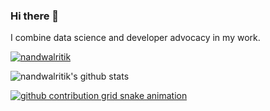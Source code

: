 ### Hi there 👋

I combine data science and developer advocacy in my work.
  
<a href="https://github.com/nandwalritik"><img src="https://komarev.com/ghpvc/?username=nandwalritik" alt="nandwalritik" /></a>

![nandwalritik's github stats](https://github-readme-stats.vercel.app/api?username=nandwalritik&show_icons=true&count_private=true&hide=prs&theme=onedark)

[![github contribution grid snake animation](https://cdn.jsdelivr.net/gh/nandwalritik/nandwalritik@output/github-contribution-grid-snake.svg)](https://github.com/nandwalritik)
